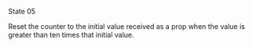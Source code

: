 State 05

Reset the counter to the initial value received as a prop when the value is greater than ten times that initial value.

